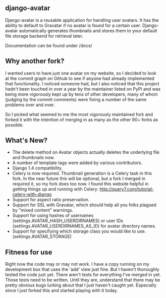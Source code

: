 django-avatar
-------------

Django-avatar is a reusable application for handling user avatars.  It has the
ability to default to Gravatar if no avatar is found for a certain user.
Django-avatar automatically generates thumbnails and stores them to your default
file storage backend for retrieval later.

Documentation can be found under /docs/

Why another fork?
-----------------

I wanted users to have just one avatar on my website, so I decided to look at the commit graph on Github to see if anyone had already implemented that functionality. I noticed someone had, but I also noticed that this project hadn't been touched in over a year by the maintainer listed on PyPi and was being more vigorously kept up by tens of other developers, many of whom (judging by the commit comments) were fixing a number of the same problems over and over.

So I picked what seemed to me the most vigorously maintained fork and forked it with the intention of merging in as many as the other 90+ forks as possible.

What's New?
-----------
- The delete method on Avatar objects actually deletes the underlying file and thumbnails now.
- A number of template tags were added by various contributors.
- Django 1.4 compatibility.
- Celery is now required. Thumbnail generation is a Celery task in this fork. In the near future this will be optional, but a fork I merged in required it, so my fork does too now. I found this website helpful in getting things up and running with Celery: http://query7.com/tutorial-celery-with-django
- Support for aspect ratio preservation.
- Support for SSL with Gravatar, which should help all you folks plagued by "mixed content" warnings.
- Support for using hashes of usernames (settings.AVATAR_HASH_USERDIRNAMES) or user IDs (settings.AVATAR_USERDIRNAMES_AS_ID) for avatar directory names.
- Support for specifying which storage class you would like to use. (settings.AVATAR_STORAGE)

Fitness for use
---------------

Right now the code may or may not work. I have a copy running on my development box that uses the 'add' view just fine. But I haven't thoroughly tested the code just yet. There aren't tests for everything I've merged in yet. Those tests need to be written. Until they are, understand that there may be pretty obvious bugs lurking about that I just haven't caught yet. Especially since I just forked this and started playing with it today.

